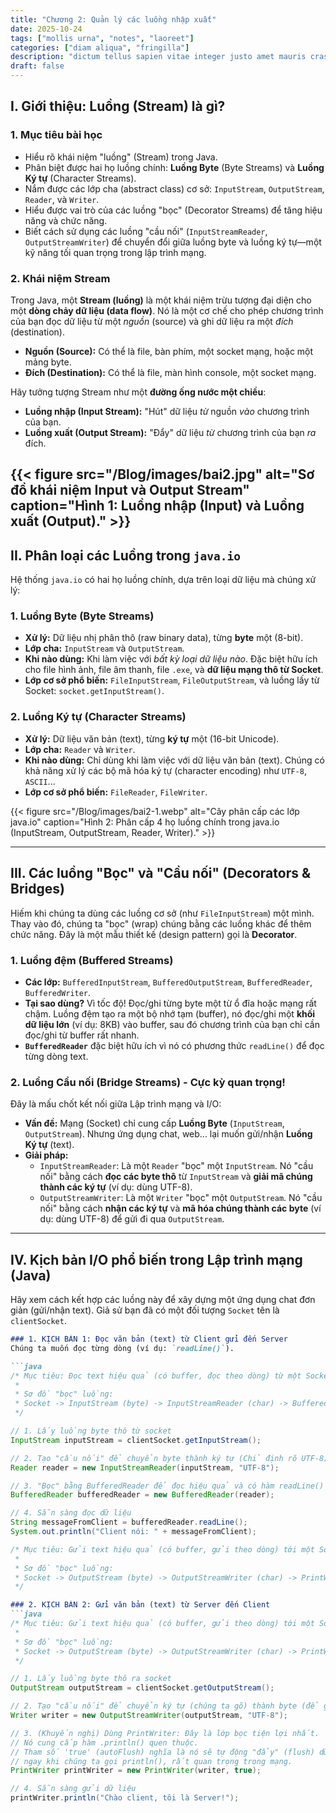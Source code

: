 ```yaml
---
title: "Chương 2: Quản lý các luồng nhập xuất"
date: 2025-10-24
tags: ["mollis urna", "notes", "laoreet"]
categories: ["diam aliqua", "fringilla"]
description: "dictum tellus sapien vitae integer justo amet mauris cras bolestie sollicitudin dignissim"
draft: false
---
```


## I. Giới thiệu: Luồng (Stream) là gì?

### 1. Mục tiêu bài học
* Hiểu rõ khái niệm "luồng" (Stream) trong Java.
* Phân biệt được hai họ luồng chính: **Luồng Byte** (Byte Streams) và **Luồng Ký tự** (Character Streams).
* Nắm được các lớp cha (abstract class) cơ sở: `InputStream`, `OutputStream`, `Reader`, và `Writer`.
* Hiểu được vai trò của các luồng "bọc" (Decorator Streams) để tăng hiệu năng và chức năng.
* Biết cách sử dụng các luồng "cầu nối" (`InputStreamReader`, `OutputStreamWriter`) để chuyển đổi giữa luồng byte và luồng ký tự—một kỹ năng tối quan trọng trong lập trình mạng.

### 2. Khái niệm Stream
Trong Java, một **Stream (luồng)** là một khái niệm trừu tượng đại diện cho một **dòng chảy dữ liệu (data flow)**. Nó là một cơ chế cho phép chương trình của bạn đọc dữ liệu từ một *nguồn* (source) và ghi dữ liệu ra một *đích* (destination).

- **Nguồn (Source):** Có thể là file, bàn phím, một socket mạng, hoặc một mảng byte.
- **Đích (Destination):** Có thể là file, màn hình console, một socket mạng.

Hãy tưởng tượng Stream như một **đường ống nước một chiều**:
- **Luồng nhập (Input Stream):** "Hút" dữ liệu *từ* nguồn *vào* chương trình của bạn.
- **Luồng xuất (Output Stream):** "Đẩy" dữ liệu *từ* chương trình của bạn *ra* đích.

{{< figure src="/Blog/images/bai2.jpg" alt="Sơ đồ khái niệm Input và Output Stream" caption="Hình 1: Luồng nhập (Input) và Luồng xuất (Output)." >}}
---

## II. Phân loại các Luồng trong `java.io`

Hệ thống `java.io` có hai họ luồng chính, dựa trên loại dữ liệu mà chúng xử lý:

### 1. Luồng Byte (Byte Streams)
- **Xử lý:** Dữ liệu nhị phân thô (raw binary data), từng **byte** một (8-bit).
- **Lớp cha:** `InputStream` và `OutputStream`.
- **Khi nào dùng:** Khi làm việc với *bất kỳ loại dữ liệu nào*. Đặc biệt hữu ích cho file hình ảnh, file âm thanh, file `.exe`, và **dữ liệu mạng thô từ Socket**.
- **Lớp cơ sở phổ biến:** `FileInputStream`, `FileOutputStream`, và luồng lấy từ Socket: `socket.getInputStream()`.

### 2. Luồng Ký tự (Character Streams)
- **Xử lý:** Dữ liệu văn bản (text), từng **ký tự** một (16-bit Unicode).
- **Lớp cha:** `Reader` và `Writer`.
- **Khi nào dùng:** Chỉ dùng khi làm việc với dữ liệu văn bản (text). Chúng có khả năng xử lý các bộ mã hóa ký tự (character encoding) như `UTF-8`, `ASCII`...
- **Lớp cơ sở phổ biến:** `FileReader`, `FileWriter`.

{{< figure src="/Blog/images/bai2-1.webp" alt="Cây phân cấp các lớp java.io" caption="Hình 2: Phân cấp 4 họ luồng chính trong java.io (InputStream, OutputStream, Reader, Writer)." >}}

---

## III. Các luồng "Bọc" và "Cầu nối" (Decorators & Bridges)

Hiếm khi chúng ta dùng các luồng cơ sở (như `FileInputStream`) một mình. Thay vào đó, chúng ta "bọc" (wrap) chúng bằng các luồng khác để thêm chức năng. Đây là một mẫu thiết kế (design pattern) gọi là **Decorator**.

### 1. Luồng đệm (Buffered Streams)
- **Các lớp:** `BufferedInputStream`, `BufferedOutputStream`, `BufferedReader`, `BufferedWriter`.
- **Tại sao dùng?** Vì tốc độ! Đọc/ghi từng byte một từ ổ đĩa hoặc mạng rất chậm. Luồng đệm tạo ra một bộ nhớ tạm (buffer), nó đọc/ghi một **khối dữ liệu lớn** (ví dụ: 8KB) vào buffer, sau đó chương trình của bạn chỉ cần đọc/ghi từ buffer rất nhanh.
- **`BufferedReader`** đặc biệt hữu ích vì nó có phương thức `readLine()` để đọc từng dòng text.

### 2. Luồng Cầu nối (Bridge Streams) - Cực kỳ quan trọng!
Đây là mấu chốt kết nối giữa Lập trình mạng và I/O:

- **Vấn đề:** Mạng (Socket) chỉ cung cấp **Luồng Byte** (`InputStream`, `OutputStream`). Nhưng ứng dụng chat, web... lại muốn gửi/nhận **Luồng Ký tự** (text).
- **Giải pháp:**
    - `InputStreamReader`: Là một `Reader` "bọc" một `InputStream`. Nó "cầu nối" bằng cách **đọc các byte thô** từ `InputStream` và **giải mã chúng thành các ký tự** (ví dụ: dùng UTF-8).
    - `OutputStreamWriter`: Là một `Writer` "bọc" một `OutputStream`. Nó "cầu nối" bằng cách **nhận các ký tự** và **mã hóa chúng thành các byte** (ví dụ: dùng UTF-8) để gửi đi qua `OutputStream`.

---

## IV. Kịch bản I/O phổ biến trong Lập trình mạng (Java)

Hãy xem cách kết hợp các luồng này để xây dựng một ứng dụng chat đơn giản (gửi/nhận text). Giả sử bạn đã có một đối tượng `Socket` tên là `clientSocket`.

```markdown
### 1. KỊCH BẢN 1: Đọc văn bản (text) từ Client gửi đến Server
Chúng ta muốn đọc từng dòng (ví dụ: `readLine()`).

```java
/* Mục tiêu: Đọc text hiệu quả (có buffer, đọc theo dòng) từ một Socket.
 *
 * Sơ đồ "bọc" luồng:
 * Socket -> InputStream (byte) -> InputStreamReader (char) -> BufferedReader (char + buffer)
 */

// 1. Lấy luồng byte thô từ socket
InputStream inputStream = clientSocket.getInputStream();

// 2. Tạo "cầu nối" để chuyển byte thành ký tự (Chỉ định rõ UTF-8)
Reader reader = new InputStreamReader(inputStream, "UTF-8");

// 3. "Bọc" bằng BufferedReader để đọc hiệu quả và có hàm readLine()
BufferedReader bufferedReader = new BufferedReader(reader);

// 4. Sẵn sàng đọc dữ liệu
String messageFromClient = bufferedReader.readLine();
System.out.println("Client nói: " + messageFromClient);

/* Mục tiêu: Gửi text hiệu quả (có buffer, gửi theo dòng) tới một Socket.
 *
 * Sơ đồ "bọc" luồng:
 * Socket -> OutputStream (byte) -> OutputStreamWriter (char) -> PrintWriter (char + buffer + tiện ích)
 */
```
```markdown
### 2. KỊCH BẢN 2: Gửi văn bản (text) từ Server đến Client
```java
/* Mục tiêu: Gửi text hiệu quả (có buffer, gửi theo dòng) tới một Socket.
 *
 * Sơ đồ "bọc" luồng:
 * Socket -> OutputStream (byte) -> OutputStreamWriter (char) -> PrintWriter (char + buffer + tiện ích)
 */

// 1. Lấy luồng byte thô ra socket
OutputStream outputStream = clientSocket.getOutputStream();

// 2. Tạo "cầu nối" để chuyển ký tự (chúng ta gõ) thành byte (để gửi đi)
Writer writer = new OutputStreamWriter(outputStream, "UTF-8");

// 3. (Khuyến nghị) Dùng PrintWriter: Đây là lớp bọc tiện lợi nhất.
// Nó cung cấp hàm .println() quen thuộc.
// Tham số 'true' (autoFlush) nghĩa là nó sẽ tự động "đẩy" (flush) dữ liệu đi
// ngay khi chúng ta gọi println(), rất quan trọng trong mạng.
PrintWriter printWriter = new PrintWriter(writer, true);

// 4. Sẵn sàng gửi dữ liệu
printWriter.println("Chào client, tôi là Server!");